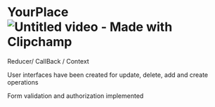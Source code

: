 # YourPlace![Untitled video - Made with Clipchamp](https://github.com/Aliozzaim/YourPlace/assets/125793435/b834cc58-ae80-477e-8773-e73408764d79)
Reducer/ CallBack / Context 




User interfaces have been created for update, delete, add and create operations







Form validation and authorization implemented
